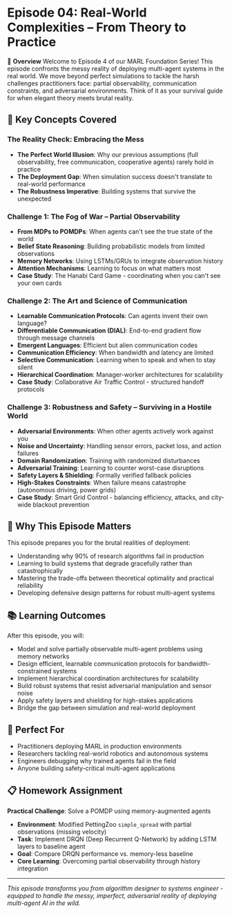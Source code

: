 # Episode 04: Real-World Complexities – From Theory to Practice

🎯 **Overview**
Welcome to Episode 4 of our MARL Foundation Series! This episode confronts the messy reality of deploying multi-agent systems in the real world. We move beyond perfect simulations to tackle the harsh challenges practitioners face: partial observability, communication constraints, and adversarial environments. Think of it as your survival guide for when elegant theory meets brutal reality.

## 🔑 **Key Concepts Covered**

### **The Reality Check: Embracing the Mess**
- **The Perfect World Illusion**: Why our previous assumptions (full observability, free communication, cooperative agents) rarely hold in practice
- **The Deployment Gap**: When simulation success doesn't translate to real-world performance
- **The Robustness Imperative**: Building systems that survive the unexpected

### **Challenge 1: The Fog of War – Partial Observability**
- **From MDPs to POMDPs**: When agents can't see the true state of the world
- **Belief State Reasoning**: Building probabilistic models from limited observations
- **Memory Networks**: Using LSTMs/GRUs to integrate observation history
- **Attention Mechanisms**: Learning to focus on what matters most
- **Case Study**: The Hanabi Card Game - coordinating when you can't see your own cards

### **Challenge 2: The Art and Science of Communication**
- **Learnable Communication Protocols**: Can agents invent their own language?
- **Differentiable Communication (DIAL)**: End-to-end gradient flow through message channels
- **Emergent Languages**: Efficient but alien communication codes
- **Communication Efficiency**: When bandwidth and latency are limited
- **Selective Communication**: Learning when to speak and when to stay silent
- **Hierarchical Coordination**: Manager-worker architectures for scalability
- **Case Study**: Collaborative Air Traffic Control - structured handoff protocols

### **Challenge 3: Robustness and Safety – Surviving in a Hostile World**
- **Adversarial Environments**: When other agents actively work against you
- **Noise and Uncertainty**: Handling sensor errors, packet loss, and action failures
- **Domain Randomization**: Training with randomized disturbances
- **Adversarial Training**: Learning to counter worst-case disruptions
- **Safety Layers & Shielding**: Formally verified fallback policies
- **High-Stakes Constraints**: When failure means catastrophe (autonomous driving, power grids)
- **Case Study**: Smart Grid Control - balancing efficiency, attacks, and city-wide blackout prevention

## 🧠 **Why This Episode Matters**

This episode prepares you for the brutal realities of deployment:
- Understanding why 90% of research algorithms fail in production
- Learning to build systems that degrade gracefully rather than catastrophically
- Mastering the trade-offs between theoretical optimality and practical reliability
- Developing defensive design patterns for robust multi-agent systems

## 📚 **Learning Outcomes**

After this episode, you will:
- Model and solve partially observable multi-agent problems using memory networks
- Design efficient, learnable communication protocols for bandwidth-constrained systems
- Implement hierarchical coordination architectures for scalability
- Build robust systems that resist adversarial manipulation and sensor noise
- Apply safety layers and shielding for high-stakes applications
- Bridge the gap between simulation and real-world deployment

## 🎯 **Perfect For**
- Practitioners deploying MARL in production environments
- Researchers tackling real-world robotics and autonomous systems
- Engineers debugging why trained agents fail in the field
- Anyone building safety-critical multi-agent applications

## 📋 **Homework Assignment**
**Practical Challenge**: Solve a POMDP using memory-augmented agents

- **Environment**: Modified PettingZoo `simple_spread` with partial observations (missing velocity)
- **Task**: Implement DRQN (Deep Recurrent Q-Network) by adding LSTM layers to baseline agent
- **Goal**: Compare DRQN performance vs. memory-less baseline
- **Core Learning**: Overcoming partial observability through history integration

---
*This episode transforms you from algorithm designer to systems engineer - equipped to handle the messy, imperfect, adversarial reality of deploying multi-agent AI in the wild.*
